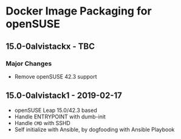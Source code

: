 # Docker Image Packaging for openSUSE

## 15.0-0alvistackx - TBC

### Major Changes

  - Remove openSUSE 42.3 support

## 15.0-0alvistack1 - 2019-02-17

  - openSUSE Leap 15.0/42.3 based
  - Handle ENTRYPOINT with dumb-init
  - Handle `CMD` with SSHD
  - Self initialize with Ansible, by dogfooding with Ansible Playbook
